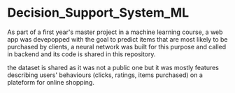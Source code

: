 # Decision_Support_System_ML

As part of a first year's master project in a machine learning course, a web app was devepopped with the goal to predict items that are most likely 
to be purchased by clients, a neural network was built for this purpose and called in backend and its code is shared in this repository.

the dataset is shared as it was not a public one but it was mostly features describing users' behaviours (clicks, ratings, items purchased) on a plateform for online shopping.

